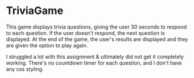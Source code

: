 # TriviaGame

This game displays trivia questions, giving the user 30 seconds to respond to each question. If the user doesn't respond, the next question is displayed. At the end of the game, the user's results are displayed and they are given the option to play again.

I struggled a lot with this assignment & ultimately did not get it completely working. There's no  countdown timer for each question, and I don't have any css styling. 
